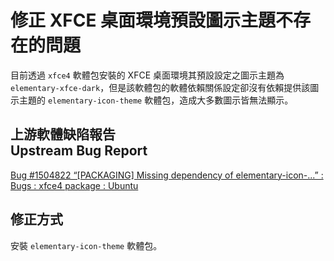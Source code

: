 # 修正 XFCE 桌面環境預設圖示主題不存在的問題
目前透過 `xfce4` 軟體包安裝的 XFCE 桌面環境其預設設定之圖示主題為 `elementary-xfce-dark`，但是該軟體包的軟體依賴關係設定卻沒有依賴提供該圖示主題的 `elementary-icon-theme` 軟體包，造成大多數圖示皆無法顯示。

## 上游軟體缺陷報告<br />Upstream Bug Report
[Bug #1504822 “[PACKAGING] Missing dependency of elementary-icon-...” : Bugs : xfce4 package : Ubuntu](https://bugs.launchpad.net/ubuntu/+source/xfce4/+bug/1504822)

## 修正方式
安裝 `elementary-icon-theme` 軟體包。